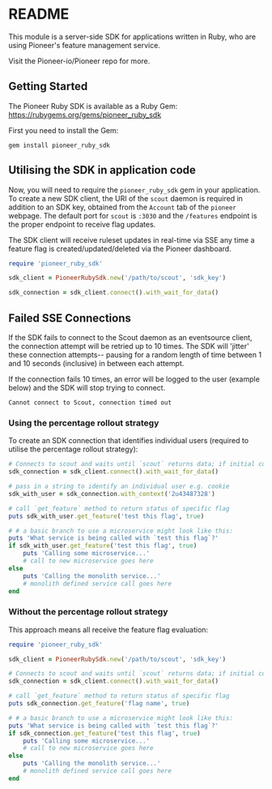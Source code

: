 # README

This module is a server-side SDK for applications written in Ruby, who are using Pioneer's feature management service.

Visit the Pioneer-io/Pioneer repo for more.

## Getting Started
The Pioneer Ruby SDK is available as a Ruby Gem: https://rubygems.org/gems/pioneer_ruby_sdk

First you need to install the Gem:
```
gem install pioneer_ruby_sdk
```

## Utilising the SDK in application code
Now, you will need to require the `pioneer_ruby_sdk` gem in your application.
To create a new SDK client, the URI of the `scout` daemon is required in addition to an SDK key, obtained from the `Account` tab of the `pioneer` webpage. The default port for `scout` is `:3030` and the `/features` endpoint is the proper endpoint to receive flag updates.

The SDK client will receive ruleset updates in real-time via SSE any time a feature flag is created/updated/deleted via the Pioneer dashboard.
```Ruby
require 'pioneer_ruby_sdk'

sdk_client = PioneerRubySdk.new('/path/to/scout', 'sdk_key')

sdk_connection = sdk_client.connect().with_wait_for_data()
```

## Failed SSE Connections
If the SDK fails to connect to the Scout daemon as an eventsource client, the connection attempt will be retried up to 10 times. The SDK will 'jitter' these connection attempts-- pausing for a random length of time between 1 and 10 seconds (inclusive) in between each attempt.

If the connection fails 10 times, an error will be logged to the user (example below) and the SDK will stop trying to connect.

```text 
Cannot connect to Scout, connection timed out
```

### Using the percentage rollout strategy
To create an SDK connection that identifies individual users (required to utilise the percentage rollout strategy):
```Ruby
# Connects to scout and waits until `scout` returns data; if initial connection attempt fails, up to 10 reconnection attempts will be made
sdk_connection = sdk_client.connect().with_wait_for_data()

# pass in a string to identify an individual user e.g. cookie
sdk_with_user = sdk_connection.with_context('2u43487328')

# call `get_feature` method to return status of specific flag
puts sdk_with_user.get_feature('test this flag', true)

# # a basic branch to use a microservice might look like this:
puts 'What service is being called with `test this flag`?'
if sdk_with_user.get_feature('test this flag', true)
	puts 'Calling some microservice...'
	# call to new microservice goes here
else
	puts 'Calling the monolith service...'
	# monolith defined service call goes here
end
```

### Without the percentage rollout strategy
This approach means all receive the feature flag evaluation:
```Ruby
require 'pioneer_ruby_sdk'

sdk_client = PioneerRubySdk.new('/path/to/scout', 'sdk_key')

# Connects to scout and waits until `scout` returns data; if initial connection attempt fails, up to 5 reconnection attempts will be made
sdk_connection = sdk_client.connect().with_wait_for_data()

# call `get_feature` method to return status of specific flag
puts sdk_connection.get_feature('flag name', true)

# # a basic branch to use a microservice might look like this:
puts 'What service is being called with `test this flag`?'
if sdk_connection.get_feature('test this flag', true)
	puts 'Calling some microservice...'
	# call to new microservice goes here
else
	puts 'Calling the monolith service...'
	# monolith defined service call goes here
end
```